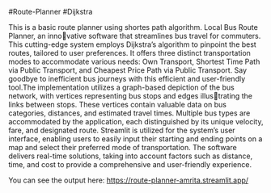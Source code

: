 #Route-Planner #Dijkstra 

This is a basic route planner using shortes path algorithm.
Local Bus Route Planner, an innovative software that streamlines bus travel for commuters. This
cutting-edge system employs Dijkstra’s algorithm to pinpoint
the best routes, tailored to user preferences. It offers three
distinct transportation modes to accommodate various needs:
Own Transport, Shortest Time Path via Public Transport, and
Cheapest Price Path via Public Transport. Say goodbye to
inefficient bus journeys with this efficient and user-friendly
tool.The implementation utilizes a graph-based depiction of the
bus network, with vertices representing bus stops and edges illustrating the links between stops. These vertices contain valuable
data on bus categories, distances, and estimated travel times.
Multiple bus types are accommodated by the application, each
distinguished by its unique velocity, fare, and designated route.
Streamlit is utilized for the system’s user interface, enabling
users to easily input their starting and ending points on a map
and select their preferred mode of transportation. The software
delivers real-time solutions, taking into account factors such as
distance, time, and cost to provide a comprehensive and user-friendly experience.

You can see the output here:
https://route-planner-amrita.streamlit.app/

